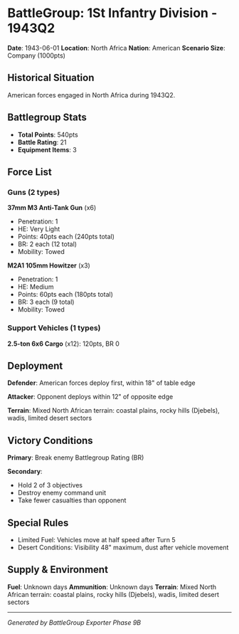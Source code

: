 # BattleGroup: 1St Infantry Division - 1943Q2

**Date**: 1943-06-01
**Location**: North Africa
**Nation**: American
**Scenario Size**: Company (1000pts)

## Historical Situation

American forces engaged in North Africa during 1943Q2.

## Battlegroup Stats

- **Total Points**: 540pts
- **Battle Rating**: 21
- **Equipment Items**: 3

## Force List

### Guns (2 types)

**37mm M3 Anti-Tank Gun** (x6)
- Penetration: 1
- HE: Very Light
- Points: 40pts each (240pts total)
- BR: 2 each (12 total)
- Mobility: Towed

**M2A1 105mm Howitzer** (x3)
- Penetration: 1
- HE: Medium
- Points: 60pts each (180pts total)
- BR: 3 each (9 total)
- Mobility: Towed

### Support Vehicles (1 types)

**2.5-ton 6x6 Cargo** (x12): 120pts, BR 0

## Deployment

**Defender**: American forces deploy first, within 18" of table edge

**Attacker**: Opponent deploys within 12" of opposite edge

**Terrain**: Mixed North African terrain: coastal plains, rocky hills (Djebels), wadis, limited desert sectors

## Victory Conditions

**Primary**: Break enemy Battlegroup Rating (BR)

**Secondary**:
- Hold 2 of 3 objectives
- Destroy enemy command unit
- Take fewer casualties than opponent

## Special Rules

- Limited Fuel: Vehicles move at half speed after Turn 5
- Desert Conditions: Visibility 48" maximum, dust after vehicle movement

## Supply & Environment

**Fuel**: Unknown days
**Ammunition**: Unknown days
**Terrain**: Mixed North African terrain: coastal plains, rocky hills (Djebels), wadis, limited desert sectors

---

*Generated by BattleGroup Exporter Phase 9B*
